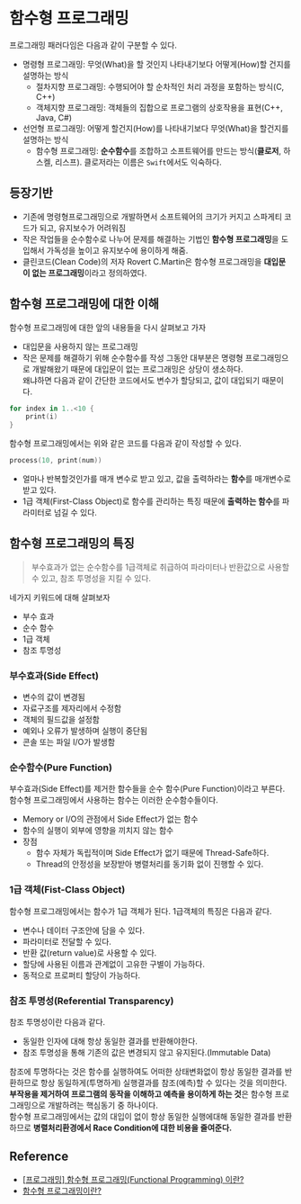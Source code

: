# 함수형 프로그래밍

프로그래밍 패러다임은 다음과 같이 구분할 수 있다.
- 명령형 프로그래밍: 무엇(What)을 할 것인지 나타내기보다 어떻게(How)할 건지를 설명하는 방식
    - 절차지향 프로그래밍: 수행되어야 할 순차적인 처리 과정을 포함하는 방식(C, C++)
    - 객체지향 프로그래밍: 객체들의 집합으로 프로그램의 상호작용을 표현(C++, Java, C#)
- 선언형 프로그래밍: 어떻게 할건지(How)를 나타내기보다 무엇(What)을 할건지를 설명하는 방식
    - 함수형 프로그래밍: **순수함수**를 조합하고 소프트웨어를 만드는 방식(**클로저**, 하스켈, 리스프). 클로저라는 이름은 `Swift`에서도 익숙하다.

## 등장기반
- 기존에 명령형프로그래밍으로 개발하면서 소프트웨어의 크기가 커지고 스파게티 코드가 되고, 유지보수가 어려워짐
- 작은 작업들을 순수함수로 나누어 문제를 해결하는 기법인 **함수형 프로그래밍**을 도입해서 가독성을 높이고 유지보수에 용이하게 해줌.
- 클린코드(Clean Code)의 저자 Rovert C.Martin은 함수형 프로그래밍을 **대입문이 없는 프로그래밍**이라고 정의하였다.

## 함수형 프로그래밍에 대한 이해
함수형 프로그래밍에 대한 앞의 내용들을 다시 살펴보고 가자
- 대입문을 사용하지 않는 프로그래밍
- 작은 문제를 해결하기 위해 순수함수를 작성
그동안 대부분은 명령형 프로그래밍으로 개발해왔기 때문에 대입문이 없는 프로그래밍은 상당이 생소하다.<br>
왜냐하면 다음과 같이 간단한 코드에서도 변수가 할당되고, 값이 대입되기 때문이다.
```swift
for index in 1..<10 {
    print(i)
}
```
함수형 프로그래밍에서는 위와 같은 코드를 다음과 같이 작성할 수 있다.
```swift
process(10, print(num))
```
- 얼마나 반복할것인가를 매개 변수로 받고 있고, 값을 출력하라는 **함수**를 매개변수로 받고 있다.
- 1급 객체(First-Class Object)로 함수를 관리하는 특징 때문에 **출력하는 함수**를 파라미터로 넘길 수 있다.

## 함수형 프로그래밍의 특징
> 부수효과가 없는 순수함수를 1급객체로 취급하여 파라미터나 반환값으로 사용할 수 있고, 참조 투명성을 지킬 수 있다.

네가지 키워드에 대해 살펴보자
- 부수 효과
- 순수 함수
- 1급 객체
- 참조 투명성

### 부수효과(Side Effect)
- 변수의 값이 변경됨
- 자료구조를 제자리에서 수정함
- 객체의 필드값을 설정함
- 예외나 오류가 발생하며 실행이 중단됨
- 콘솔 또는 파일 I/O가 발생함

### 순수함수(Pure Function)
부수효과(Side Effect)를 제거한 함수들을 순수 함수(Pure Function)이라고 부른다. 함수형 프로그래밍에서 사용하는 함수는 이러한 순수함수들이다.
- Memory or I/O의 관점에서 Side Effect가 없는 함수
- 함수의 실행이 외부에 영향을 끼치지 않는 함수
- 장점
    - 함수 자체가 독립적이며 Side Effect가 없기 때문에 Thread-Safe하다.
    - Thread의 안정성을 보장받아 병렬처리를 동기화 없이 진행할 수 있다.

### 1급 객체(Fist-Class Object)
함수형 프로그래밍에서는 함수가 1급 객체가 된다. 1급객체의 특징은 다음과 같다.
- 변수나 데이터 구조안에 담을 수 있다.
- 파라미터로 전달할 수 있다.
- 반환 값(return value)로 사용할 수 있다.
- 할당에 사용된 이름과 관계없이 고유한 구별이 가능하다.
- 동적으로 프로퍼티 할당이 가능하다.

### 참조 투명성(Referential Transparency)
참조 투명성이란 다음과 같다.
- 동일한 인자에 대해 항상 동일한 결과를 반환해야한다.
- 참조 투명성을 통해 기존의 값은 변경되지 않고 유지된다.(Immutable Data)

참조에 투명하다는 것은 함수를 실행하여도 어떠한 상태변화없이 항상 동일한 결과를 반환하므로 항상 동일하게(투명하게) 실행결과를 참조(예측)할 수 있다는 것을 의미한다. <br>
**부작용을 제거하여 프로그램의 동작을 이해하고 예측을 용이하게 하는 것**은 함수형 프로그래밍으로 개발하려는 핵심동기 중 하나이다.<br>
함수형 프로그래밍에서는 값의 대입이 없이 항상 동일한 실행에대해 동일한 결과를 반환하므로 **병렬처리환경에서 Race Condition에 대한 비용을 줄여준다.**

## Reference
- [[프로그래밍] 함수형 프로그래밍(Functional Programming) 이란?](https://mangkyu.tistory.com/111)
- [함수형 프로그래밍이란?](https://jongminfire.dev/%ED%95%A8%EC%88%98%ED%98%95-%ED%94%84%EB%A1%9C%EA%B7%B8%EB%9E%98%EB%B0%8D%EC%9D%B4%EB%9E%80)